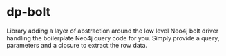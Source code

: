 # dp-bolt
Library adding a layer of abstraction around the low level Neo4j bolt driver handling the boilerplate Neo4j query code
 for you. Simply provide a query, parameters and a closure to extract the row data.

